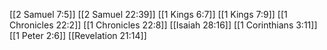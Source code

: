 [[2 Samuel 7:5]]
[[2 Samuel 22:39]]
[[1 Kings 6:7]]
[[1 Kings 7:9]]
[[1 Chronicles 22:2]]
[[1 Chronicles 22:8]]
[[Isaiah 28:16]]
[[1 Corinthians 3:11]]
[[1 Peter 2:6]]
[[Revelation 21:14]]
